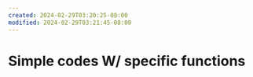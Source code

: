 ```yaml
---
created: 2024-02-29T03:20:25-08:00
modified: 2024-02-29T03:21:45-08:00
---
```


# Simple codes W/ specific functions

